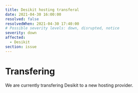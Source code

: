 ```yaml
---
title: Desikit hosting transferal
date: 2021-04-30 16:00:00
resolved: false
resolvedWhen: 2021-04-30 17:40:00
# Possible severity levels: down, disrupted, notice
severity: down
affected:
  - Desikit
section: issue
---
```


# Transfering

We are currently transfering Desikit to a new hosting provider.

